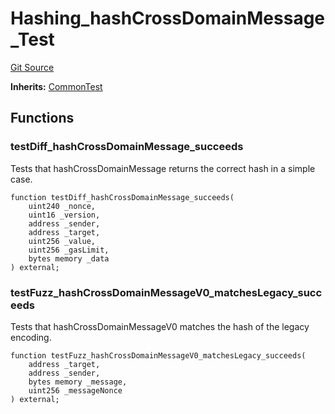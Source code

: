 # Hashing_hashCrossDomainMessage_Test
[Git Source](https://github.com/ethereum-optimism/optimism/blob/f7b73857601914eeea6fc4c1ba46ae99ca744d97/contracts/test/Hashing.t.sol)

**Inherits:**
[CommonTest](/contracts/test/CommonTest.t.sol/contract.CommonTest.md)


## Functions
### testDiff_hashCrossDomainMessage_succeeds

Tests that hashCrossDomainMessage returns the correct hash in a simple case.


```solidity
function testDiff_hashCrossDomainMessage_succeeds(
    uint240 _nonce,
    uint16 _version,
    address _sender,
    address _target,
    uint256 _value,
    uint256 _gasLimit,
    bytes memory _data
) external;
```

### testFuzz_hashCrossDomainMessageV0_matchesLegacy_succeeds

Tests that hashCrossDomainMessageV0 matches the hash of the legacy encoding.


```solidity
function testFuzz_hashCrossDomainMessageV0_matchesLegacy_succeeds(
    address _target,
    address _sender,
    bytes memory _message,
    uint256 _messageNonce
) external;
```


